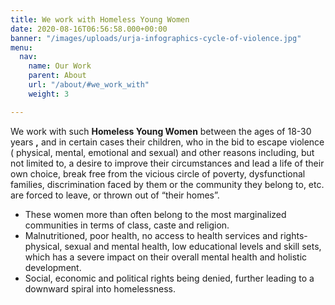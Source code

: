 ```yaml
---
title: We work with Homeless Young Women
date: 2020-08-16T06:56:58.000+00:00
banner: "/images/uploads/urja-infographics-cycle-of-violence.jpg"
menu:
  nav:
    name: Our Work
    parent: About
    url: "/about/#we_work_with"
    weight: 3

---
```

We work with such **Homeless Young Women** between the ages of 18-30 years **,** and in certain cases their children, who in the bid to escape violence ( physical, mental, emotional and sexual) and other reasons including, but not limited to, a desire to improve their circumstances and lead a life of their own choice, break free from the vicious circle of poverty, dysfunctional families, discrimination faced by them or the community they belong to, etc. are forced to leave, or thrown out of “their homes”.

* These women more than often belong to the most marginalized communities in terms of class, caste and religion.
* Malnutritioned, poor health, no access to health services and rights- physical, sexual and mental health, low educational levels and skill sets, which has a severe impact on their overall mental health and holistic development.
* Social, economic and political rights being denied, further leading to a downward spiral into homelessness.

